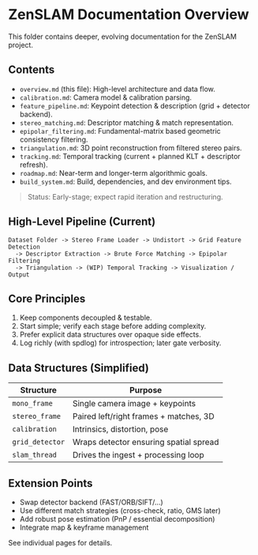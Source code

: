 # ZenSLAM Documentation Overview

This folder contains deeper, evolving documentation for the ZenSLAM project.

## Contents

- `overview.md` (this file): High-level architecture and data flow.
- `calibration.md`: Camera model & calibration parsing.
- `feature_pipeline.md`: Keypoint detection & description (grid + detector backend).
- `stereo_matching.md`: Descriptor matching & match representation.
- `epipolar_filtering.md`: Fundamental-matrix based geometric consistency filtering.
- `triangulation.md`: 3D point reconstruction from filtered stereo pairs.
- `tracking.md`: Temporal tracking (current + planned KLT + descriptor refresh).
- `roadmap.md`: Near-term and longer-term algorithmic goals.
- `build_system.md`: Build, dependencies, and dev environment tips.

> Status: Early-stage; expect rapid iteration and restructuring.

## High-Level Pipeline (Current)

```
Dataset Folder -> Stereo Frame Loader -> Undistort -> Grid Feature Detection
  -> Descriptor Extraction -> Brute Force Matching -> Epipolar Filtering
  -> Triangulation -> (WIP) Temporal Tracking -> Visualization / Output
```

## Core Principles

1. Keep components decoupled & testable.
2. Start simple; verify each stage before adding complexity.
3. Prefer explicit data structures over opaque side effects.
4. Log richly (with spdlog) for introspection; later gate verbosity.

## Data Structures (Simplified)

| Structure       | Purpose                                |
|-----------------|----------------------------------------|
| `mono_frame`    | Single camera image + keypoints        |
| `stereo_frame`  | Paired left/right frames + matches, 3D |
| `calibration`   | Intrinsics, distortion, pose           |
| `grid_detector` | Wraps detector ensuring spatial spread |
| `slam_thread`   | Drives the ingest + processing loop    |

## Extension Points

- Swap detector backend (FAST/ORB/SIFT/…)
- Use different match strategies (cross-check, ratio, GMS later)
- Add robust pose estimation (PnP / essential decomposition)
- Integrate map & keyframe management

See individual pages for details.
